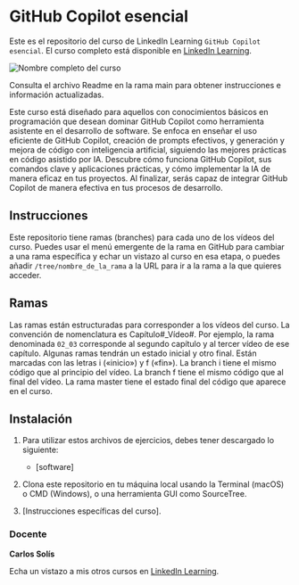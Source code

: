 # GitHub Copilot esencial

Este es el repositorio del curso de LinkedIn Learning `GitHub Copilot esencial`. El curso completo está disponible en [LinkedIn Learning][lil-course-url].

![Nombre completo del curso][lil-thumbnail-url] 

Consulta el archivo Readme en la rama main para obtener instrucciones e información actualizadas.

Este curso está diseñado para aquellos con conocimientos básicos en programación que desean dominar GitHub Copilot como herramienta asistente en el desarrollo de software. Se enfoca en enseñar el uso eficiente de GitHub Copilot, creación de prompts efectivos, y generación y mejora de código con inteligencia artificial, siguiendo las mejores prácticas en código asistido por IA. Descubre cómo funciona GitHub Copilot, sus comandos clave y aplicaciones prácticas, y cómo implementar la IA de manera eficaz en tus proyectos. Al finalizar, serás capaz de integrar GitHub Copilot de manera efectiva en tus procesos de desarrollo.

## Instrucciones

Este repositorio tiene ramas (branches) para cada uno de los vídeos del curso. Puedes usar el menú emergente de la rama en GitHub para cambiar a una rama específica y echar un vistazo al curso en esa etapa, o puedes añadir `/tree/nombre_de_la_rama` a la URL para ir a la rama a la que quieres acceder.

## Ramas

Las ramas están estructuradas para corresponder a los vídeos del curso. La convención de nomenclatura es Capítulo#_Vídeo#. Por ejemplo, la rama denominada `02_03` corresponde al segundo capítulo y al tercer vídeo de ese capítulo. Algunas ramas tendrán un estado inicial y otro final. Están marcadas con las letras i («inicio») y f («fin»). La branch i tiene el mismo código que al principio del vídeo. La branch f tiene el mismo código que al final del vídeo. La rama master tiene el estado final del código que aparece en el curso.

## Instalación

1. Para utilizar estos archivos de ejercicios, debes tener descargado lo siguiente:
   - [software]

2. Clona este repositorio en tu máquina local usando la Terminal (macOS) o CMD (Windows), o una herramienta GUI como SourceTree.
3. [Instrucciones específicas del curso].

### Docente

**Carlos Solís**

Echa un vistazo a mis otros cursos en [LinkedIn Learning](https://www.linkedin.com/learning/instructors/carlos-solis).

[0]: # (Replace these placeholder URLs with actual course URLs)
[lil-course-url]: https://www.linkedin.com/learning/github-copilot-esencial
[lil-thumbnail-url]: https://media.licdn.com/dms/image/D4E0DAQG32De4KvkvPA/learning-public-crop_675_1200/0/1714978571211?e=2147483647&v=beta&t=j2VzL8c6vdzzkLe9ty41BYvkeP9OgGjBL6cDOsdkU14

[1]: # (End of ES-Instruction ###############################################################################################)
